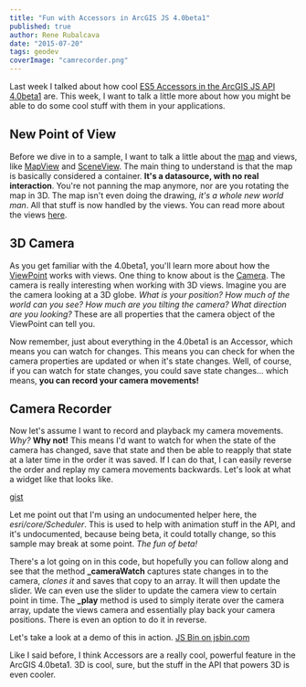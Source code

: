 ```yaml
---
title: "Fun with Accessors in ArcGIS JS 4.0beta1"
published: true
author: Rene Rubalcava
date: "2015-07-20"
tags: geodev
coverImage: "camrecorder.png"
---
```


Last week I talked about how cool [ES5 Accessors in the ArcGIS JS API 4.0beta1](http://odoe.net/blog/arcgis-js-api-4-0beta1-accessors/) are. This week, I want to talk a little more about how you might be able to do some cool stuff with them in your applications.

## New Point of View

Before we dive in to a sample, I want to talk a little about the [map](https://developers.arcgis.com/javascript/beta/api-reference/esri-Map.html) and views, like [MapView](https://developers.arcgis.com/javascript/beta/api-reference/esri-views-MapView.html) and [SceneView](https://developers.arcgis.com/javascript/beta/api-reference/esri-views-SceneView.html). The main thing to understand is that the map is basically considered a container. **It's a datasource, with no real interaction**. You're not panning the map anymore, nor are you rotating the map in 3D. The map isn't even doing the drawing, _it's a whole new world man_. All that stuff is now handled by the views. You can read more about the views [here](https://developers.arcgis.com/javascript/beta/guide/migrating/#views).

## 3D Camera

As you get familiar with the 4.0beta1, you'll learn more about how the [ViewPoint](https://developers.arcgis.com/javascript/beta/api-reference/esri-Viewpoint.html) works with views. One thing to know about is the [Camera](https://developers.arcgis.com/javascript/beta/api-reference/esri-Camera.html). The camera is really interesting when working with 3D views. Imagine you are the camera looking at a 3D globe. _What is your position? How much of the world can you see? How much are you tilting the camera? What direction are you looking?_ These are all properties that the camera object of the ViewPoint can tell you.

Now remember, just about everything in the 4.0beta1 is an Accessor, which means you can watch for changes. This means you can check for when the camera properties are updated or when it's state changes. Well, of course, if you can watch for state changes, you could save state changes... which means, **you can record your camera movements!**

## Camera Recorder

Now let's assume I want to record and playback my camera movements. _Why?_ **Why not!** This means I'd want to watch for when the state of the camera has changed, save that state and then be able to reapply that state at a later time in the order it was saved. If I can do that, I can easily reverse the order and replay my camera movements backwards. Let's look at what a widget like that looks like.

[gist](https://gist.github.com/odoe/06a60445cc090908935c)

Let me point out that I'm using an undocumented helper here, the _esri/core/Scheduler_. This is used to help with animation stuff in the API, and it's undocumented, because being beta, it could totally change, so this sample may break at some point. _The fun of beta!_

There's a lot going on in this code, but hopefully you can follow along and see that the method **\_cameraWatch** captures state changes in to the camera, _clones it_ and saves that copy to an array. It will then update the slider. We can even use the slider to update the camera view to certain point in time. The **\_play** method is used to simply iterate over the camera array, update the views camera and essentially play back your camera positions. There is even an option to do it in reverse.

Let's take a look at a demo of this in action. [JS Bin on jsbin.com](http://jsbin.com/sodeda/1/embed?output)

Like I said before, I think Accessors are a really cool, powerful feature in the ArcGIS 4.0beta1. 3D is cool, sure, but the stuff in the API that powers 3D is even cooler.
